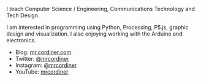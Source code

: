 I teach Computer Science / Engineering, Communications Technology and Tech Design.

I am interested in programming using Python, Processing, P5.js, graphic design and visualization. I also enjoying working with the Arduino and electronics. 

- Blog: [mr.cordiner.com](https://mr.cordiner.com "mr.cordiner.com")
- Twitter: [@mrcordiner](https://twitter.com/mrcordiner "@mrcordiner")
- Instagram:  [@mrcordiner](https://www.instagram.com/mrcordiner "@mrcordiner")
- YouTube: [mrcordiner](https://youtube.com/mrcordiner "Mr. Cordiner's YouTube Channel")

<!---
mrcordiner/mrcordiner is a ✨ special ✨ repository because its `README.md` (this file) appears on your GitHub profile.
You can click the Preview link to take a look at your changes.
--->
